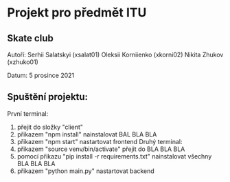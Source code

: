 # Projekt pro předmět ITU
## Skate club

Autoří:  Serhii Salatskyi (xsalat01)
         Oleksii Korniienko (xkorni02)
         Nikita Zhukov (xzhuko01)

Datum: 5 prosince 2021

## Spuštění projektu:
První terminal:
1. přejit do složky "client"
2. přikazem "npm install" nainstalovat BAL BLA BLA
3. přikazem "npm start" nastartovat frontend
Druhý terminal:
1. přikazem "source venv/bin/activate" přejit do BLA BLA BLA
2. pomocí přikazu "pip install -r requirements.txt" nainstalovat všechny BLA BLA BLA
3. přikazem "python main.py" nastartovat backend